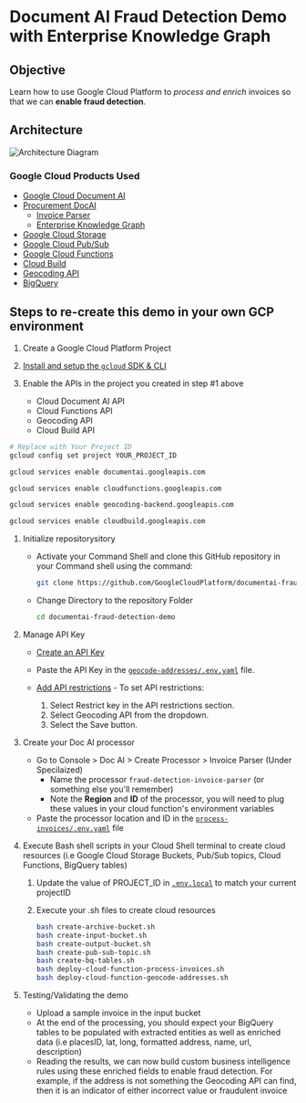 # Document AI Fraud Detection Demo with Enterprise Knowledge Graph

## Objective

Learn how to use Google Cloud Platform to _process and enrich_ invoices so that we can **enable fraud detection**.

## Architecture

![Architecture Diagram](img/FraudDetectionArchitecture.png)

### Google Cloud Products Used

- [Google Cloud Document AI](https://cloud.google.com/document-ai)
- [Procurement DocAI](https://cloud.google.com/solutions/procurement-doc-ai)
  - [Invoice Parser](https://cloud.google.com/document-ai/docs/processors-list#processor_invoice-processor)
  - [Enterprise Knowledge Graph](https://cloud.google.com/document-ai/docs/ekg-enrichment)
- [Google Cloud Storage](https://cloud.google.com/storage)
- [Google Cloud Pub/Sub](https://cloud.google.com/pubsub/docs/overview)
- [Google Cloud Functions](https://cloud.google.com/functions)
- [Cloud Build](https://cloud.google.com/build)
- [Geocoding API](https://developers.google.com/maps/documentation/geocoding/start)
- [BigQuery](https://cloud.google.com/bigquery)

## Steps to re-create this demo in your own GCP environment

1. Create a Google Cloud Platform Project

1. [Install and setup the `gcloud` SDK & CLI](https://cloud.google.com/sdk/docs/install-sdk)

1. Enable the APIs in the project you created in step #1 above
   - Cloud Document AI API
   - Cloud Functions API
   - Geocoding API
   - Cloud Build API

```sh
# Replace with Your Project ID
gcloud config set project YOUR_PROJECT_ID

gcloud services enable documentai.googleapis.com

gcloud services enable cloudfunctions.googleapis.com

gcloud services enable geocoding-backend.googleapis.com

gcloud services enable cloudbuild.googleapis.com
```

1. Initialize repositorysitory

   - Activate your Command Shell and clone this GitHub repository in your Command shell using the command:

     ```sh
     git clone https://github.com/GoogleCloudPlatform/documentai-fraud-detection-demo.git
     ```

   - Change Directory to the repository Folder

     ```sh
     cd documentai-fraud-detection-demo
     ```

2. Manage API Key

   - [Create an API Key](https://cloud.google.com/docs/authentication/api-keys#creating_an_api_key)

   - Paste the API Key in the [`geocode-addresses/.env.yaml`](cloud-functions/geocode-addresses/.env.yaml) file.

   - [Add API restrictions](https://cloud.google.com/docs/authentication/api-keys#api_key_restrictions) - To set API restrictions:
     1. Select Restrict key in the API restrictions section.
     2. Select Geocoding API from the dropdown.
     3. Select the Save button.

3. Create your Doc AI processor

   - Go to Console > Doc AI > Create Processor > Invoice Parser (Under Specilaized)
     - Name the processor `fraud-detection-invoice-parser` (or something else you'll remember)
     - Note the **Region** and **ID** of the processor, you will need to plug these values in your cloud function's environment variables
   - Paste the processor location and ID in the [`process-invoices/.env.yaml`](cloud-functions/process-invoices/.env.yaml) file

4. Execute Bash shell scripts in your Cloud Shell terminal to create cloud resources (i.e Google Cloud Storage Buckets, Pub/Sub topics, Cloud Functions, BigQuery tables)

   1. Update the value of PROJECT_ID in [`.env.local`](.env.local) to match your current projectID

   2. Execute your .sh files to create cloud resources

      ```sh
      bash create-archive-bucket.sh
      bash create-input-bucket.sh
      bash create-output-bucket.sh
      bash create-pub-sub-topic.sh
      bash create-bq-tables.sh
      bash deploy-cloud-function-process-invoices.sh
      bash deploy-cloud-function-geocode-addresses.sh
      ```

5. Testing/Validating the demo
   - Upload a sample invoice in the input bucket
   - At the end of the processing, you should expect your BigQuery tables to be populated with extracted entities as well as enriched data (i.e placesID, lat, long, formatted address, name, url, description)
   - Reading the results, we can now build custom business intelligence rules using these enriched fields to enable fraud detection. For example, if the address is not something the Geocoding API can find, then it is an indicator of either incorrect value or fraudulent invoice
